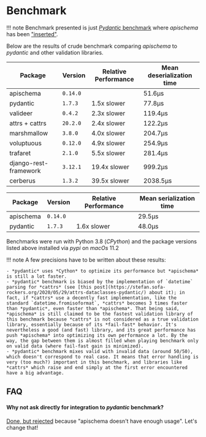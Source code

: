 # Benchmark

!!! note
    Benchmark presented is just [*Pydantic* benchmark](https://github.com/samuelcolvin/pydantic/tree/master/benchmarks) where *apischema* has been ["inserted"](https://github.com/wyfo/pydantic/tree/benchmark_apischema).

Below are the results of crude benchmark comparing *apischema* to *pydantic* and other validation libraries.

Package | Version | Relative Performance | Mean deserialization time
--- | --- | --- | ---
apischema | `0.14.0` |  | 51.6μs
pydantic | `1.7.3` | 1.5x slower | 77.8μs
valideer | `0.4.2` | 2.3x slower | 119.4μs
attrs + cattrs | `20.2.0` | 2.4x slower | 122.2μs
marshmallow | `3.8.0` | 4.0x slower | 204.7μs
voluptuous | `0.12.0` | 4.9x slower | 254.9μs
trafaret | `2.1.0` | 5.5x slower | 281.4μs
django-rest-framework | `3.12.1` | 19.4x slower | 999.2μs
cerberus | `1.3.2` | 39.5x slower | 2038.5μs

Package | Version | Relative Performance | Mean serialization time
--- | --- | --- | ---
apischema | `0.14.0` |  | 29.5μs
pydantic | `1.7.3` | 1.6x slower | 48.0μs

Benchmarks were run with Python 3.8 (*CPython*) and the package versions listed above installed via *pypi* on *macOs* 11.2

!!! note
    A few precisions have to be written about these results:
    
    - *pydantic* uses *Cython* to optimize its performance but *apischema* is still a lot faster. 
    - *pydantic* benchmark is biased by the implementation of `datetime` parsing for *cattrs* (see [this post](https://stefan.sofa-rockers.org/2020/05/29/attrs-dataclasses-pydantic/) about it); in fact, if *cattrs* use a decently fast implementation, like the standard `datetime.fromisoformat`, *cattrs* becomes 3 times faster than *pydantic*, even faster than *apischema*. That being said, *apischema* is still claimed to be the fastest validation library of this benchmark because *cattrs* is not considered as a true validation library, essentially because of its *fail-fast* behavior. It's nevertheless a good (and fast) library, and its great performance has push *apischema* into optimizing its own performance a lot. By the way, the gap between them is almost filled when playing benchmark only on valid data (where fail-fast gain is minimized).
    - *pydantic* benchmark mixes valid with invalid data (around 50/50), which doesn't correspond to real case. It means that error handling is very (too much?) important in this benchmark, and libraries like *cattrs* which raise and end simply at the first error encountered have a big advantage.
    
    
## FAQ

#### Why not ask directly for integration to *pydantic* benchmark?
[Done, but rejected](https://github.com/samuelcolvin/pydantic/pull/1525#issuecomment-630422702) because "apischema doesn't have enough usage". Let's change that!

